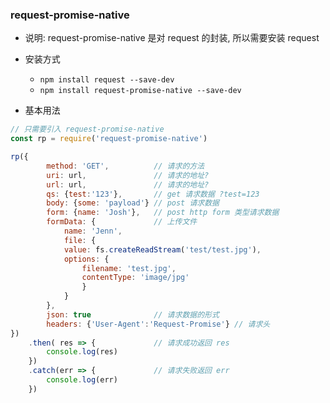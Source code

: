 ### request-promise-native

- 说明: request-promise-native 是对 request 的封装, 所以需要安装 request

- 安装方式

  - `npm install request --save-dev`
  - `npm install request-promise-native --save-dev`

- 基本用法

```js
// 只需要引入 request-promise-native
const rp = require('request-promise-native')

rp({
        method: 'GET',          // 请求的方法
        uri: url,               // 请求的地址?
        url: url,               // 请求的地址?
        qs: {test:'123'},       // get 请求数据 ?test=123
        body: {some: 'payload'} // post 请求数据
        form: {name: 'Josh'},   // post http form 类型请求数据
        formData: {             // 上传文件
            name: 'Jenn',
            file: {
            value: fs.createReadStream('test/test.jpg'),
            options: {
                filename: 'test.jpg',
                contentType: 'image/jpg'
                }
            }
        },
        json: true              // 请求数据的形式
        headers: {'User-Agent':'Request-Promise'} // 请求头
})
    .then( res => {             // 请求成功返回 res
        console.log(res)
    })
    .catch(err => {             // 请求失败返回 err
        console.log(err)
    })
```
